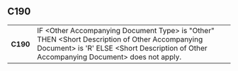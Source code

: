 ## C190
<table>
 <tr>
  <th>
   C190
  </th>
  <td>
   IF &lt;Other Accompanying Document Type&gt; is "Other"  THEN &lt;Short Description of Other Accompanying Document&gt; is 'R'  ELSE &lt;Short Description of Other Accompanying Document&gt; does not apply.
  </td>
 </tr>
</table>

